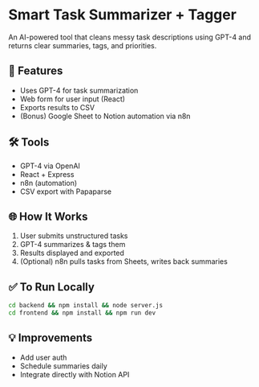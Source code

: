 # Smart Task Summarizer + Tagger

An AI-powered tool that cleans messy task descriptions using GPT-4 and returns clear summaries, tags, and priorities.

## 🧠 Features
- Uses GPT-4 for task summarization
- Web form for user input (React)
- Exports results to CSV
- (Bonus) Google Sheet to Notion automation via n8n

## 🛠 Tools
- GPT-4 via OpenAI
- React + Express
- n8n (automation)
- CSV export with Papaparse

## 🌐 How It Works
1. User submits unstructured tasks
2. GPT-4 summarizes & tags them
3. Results displayed and exported
4. (Optional) n8n pulls tasks from Sheets, writes back summaries

## ✅ To Run Locally
```bash
cd backend && npm install && node server.js
cd frontend && npm install && npm run dev
```

## 💡 Improvements
- Add user auth
- Schedule summaries daily
- Integrate directly with Notion API